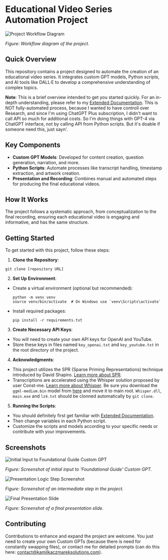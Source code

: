 # Educational Video Series Automation Project

![Project Workflow Diagram](https://github.com/kamilkaczmareksolutions/Educational_Video_Series_Automation_Project/assets/95218485/b65897b5-5658-476c-9665-2589f8520979)

*Figure: Workflow diagram of the project.*

## Quick Overview
This repository contains a project designed to automate the creation of an educational video series. It integrates custom GPT models, Python scripts, and AI tools like DALL·E to develop a comprehensive understanding of complex topics.

**Note**: This is a brief overview intended to get you started quickly. For an in-depth understanding, please refer to my [Extended Documentation](./Extended-Documentation.md).
This is NOT fully-automated process, because I wanted to have controll over Research, and since I'm using ChatGPT Plus subscription, I didn't want to call API so much for additional costs. So I'm doing things with GPT-4 via ChatGPT interface, not by calling API from Python scripts. But it's doable if someone need this, just sayn'.

## Key Components
- **Custom GPT Models**: Developed for content creation, question generation, narration, and more.
- **Python Scripts**: Automate processes like transcript handling, timestamp extraction, and artwork creation.
- **Presentation and Recording**: Combines manual and automated steps for producing the final educational videos.

## How It Works
The project follows a systematic approach, from conceptualization to the final recording, ensuring each educational video is engaging and informative, and has the same structure.

## Getting Started
To get started with this project, follow these steps:

1. **Clone the Repository**:

```
git clone [repository URL]
```

2. **Set Up Environment**:
- Create a virtual environment (optional but recommended):
  ```
  python -m venv venv
  source venv/bin/activate  # On Windows use `venv\Scripts\activate`
  ```
- Install required packages:
  ```
  pip install -r requirements.txt
  ```

3. **Create Necessary API Keys**:
- You will need to create your own API keys for OpenAI and YouTube.
- Store these keys in files named `key_openai.txt` and `key_youtube.txt` in the root directory of the project.

4. **Acknowledgments**:
- This project utilizes the SPR (Sparse Priming Representations) technique introduced by David Shapiro. [Learn more about SPR](https://github.com/daveshap/SparsePrimingRepresentations).
- Transcriptions are accelerated using the Whisper solution proposed by user Const-me. [Learn more about Whisper](https://github.com/Const-me/Whisper). Be sure you download the `ggml-medium.bin` model from [here](https://huggingface.co/ggerganov/whisper.cpp/blob/main/ggml-medium.bin) and move it to main root. `Whisper.dll`, `main.exe` and `lz4.txt` should be clonned automatically by `git clone`.

5. **Running the Scripts**:
- You should definitely first get familiar with [Extended Documentation](./Extended-Documentation.md).
- Then change variables in each Python script.
- Customize the scripts and models according to your specific needs or contribute with your improvements.

## Screenshots
![Initial Input to Foundational Guide Custom GPT](https://github.com/kamilkaczmareksolutions/Educational_Video_Series_Automation_Project/assets/95218485/5d82b344-8a13-427d-b206-667155651f4a)

*Figure: Screenshot of initial input to 'Foundational Guide' Custom GPT.*

![Presentation Logic Step Screenshot](https://github.com/kamilkaczmareksolutions/Educational_Video_Series_Automation_Project/assets/95218485/8b4838a5-cfde-4b35-9384-6aee529b31af)

*Figure: Screenshot of an intermediate step in the project.*

![Final Presentation Slide](https://github.com/kamilkaczmareksolutions/Educational_Video_Series_Automation_Project/assets/95218485/e3429e6d-78b5-43d2-9a8c-30085aa77cbe)

*Figure: Screenshot of a final presentation slide.*

## Contributing
Contributions to enhance and expand the project are welcome. You just need to create your own Custom GPTs (because there is need for constantly swapping files), or contact me for detailed prompts (can do this here: contact@kamilkaczmareksolutions.com).